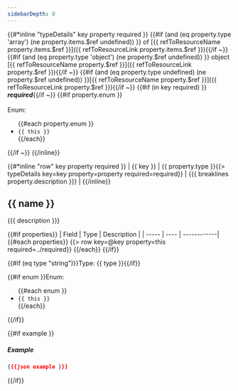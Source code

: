 ```yaml
---
sidebarDepth: 0
---
```

{{#*inline "typeDetails" key property required }}
{{#if (and (eq property.type 'array') (ne property.items.$ref undefined)) }} of [{{ refToResourceName property.items.$ref }}]({{ refToResourceLink property.items.$ref }}){{/if ~}}
{{#if (and (eq property.type 'object') (ne property.$ref undefined)) }} object [{{ refToResourceName property.$ref }}]({{ refToResourceLink property.$ref }}){{/if ~}}
{{#if (and (eq property.type undefined) (ne property.$ref undefined)) }}[{{ refToResourceName property.$ref }}]({{ refToResourceLink property.$ref }}){{/if ~}}
{{#if (in key required) }}<br />_**required**_{{/if ~}}
{{#if property.enum }}<br /><br />Enum: <ul>{{#each property.enum }}<li>`{{ this }}`</li>{{/each}}</ul>{{/if ~}}
{{/inline}}

{{#*inline "row" key property required }}
| {{ key }} | {{ property.type }}{{> typeDetails key=key property=property required=required}} | {{{ breaklines property.description }}} |
{{/inline}}

## {{ name }}

{{{ description }}}

{{#if properties}}
| Field | Type | Description |
| ----- | ---- | ------------|
{{#each properties}}
{{> row key=@key property=this required=../required}}
{{/each}}
{{/if}}

{{#if (eq type "string")}}Type: {{ type }}{{/if}}

{{#if enum }}Enum: <ul>{{#each enum }}<li>`{{ this }}`</li>{{/each}}</ul>{{/if}}

{{#if example }}
##### Example
```json
{{{json example }}}
```
{{/if}}
